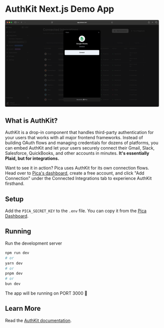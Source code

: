 # AuthKit Next.js Demo App

![Demo image](./demo.png)

## What is AuthKit?

AuthKit is a drop-in component that handles third-party authentication for your users that works with all major frontend frameworks. Instead of building OAuth flows and managing credentials for dozens of platforms, you can embed AuthKit and let your users securely connect their Gmail, Slack, Salesforce, QuickBooks, and other accounts in minutes. **It's essentially Plaid, but for integrations.**

Want to see it in action? Pica uses AuthKit for its own connection flows. Head over to [Pica's dashboard](https://app.picaos.com/connections), create a free account, and click "Add Connection" under the Connected Integrations tab to experience AuthKit firsthand.


## Setup

Add the `PICA_SECRET_KEY` to the `.env` file. You can copy it from the [Pica Dashboard](https://app.picaos.com/settings/api-keys).

## Running

Run the development server

```bash
npm run dev
# or
yarn dev
# or
pnpm dev
# or
bun dev
```

The app will be running on PORT 3000 🎉

## Learn More

Read the [AuthKit documentation](https://docs.picaos.com/authkit/what-is-authkit).
